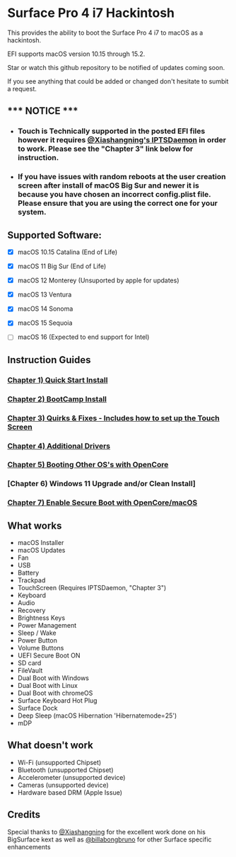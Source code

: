 # Surface Pro 4 i7 Hackintosh
This provides the ability to boot the Surface Pro 4 i7 to macOS as a hackintosh.  

EFI supports macOS version 10.15 through 15.2.

Star or watch this github repository to be notified of updates coming soon. 

If you see anything that could be added or changed don't hesitate to sumbit a request.


## *** NOTICE ***
- ### Touch is Technically supported in the posted EFI files however it requires [@Xiashangning's IPTSDaemon](https://github.com/Xiashangning/IPTSDaemon) in order to work. Please see the "Chapter 3" link below for instruction.
- ### If you have issues with random reboots at the user creation screen after install of macOS Big Sur and newer it is because you have chosen an incorrect config.plist file. Please ensure that you are using the correct one for your system.

 

## Supported Software:

- [X] macOS 10.15 Catalina (End of Life)
- [X] macOS 11 Big Sur (End of Life)
- [X] macOS 12 Monterey (Unsuported by apple for updates)
- [X] macOS 13 Ventura
- [X] macOS 14 Sonoma
- [x] macOS 15 Sequoia
- [ ] macOS 16 (Expected to end support for Intel)


## Instruction Guides

### [Chapter 1) Quick Start Install](https://github.com/balopez83/Surface-Pro-4-and-Surface-Book-Hackintosh/blob/main/1-QuickStart.md)
### [Chapter 2) BootCamp Install](https://github.com/balopez83/Surface-Pro-4-and-Surface-Book-Hackintosh/blob/main/2-BootCamp.md)
### [Chapter 3) Quirks & Fixes - Includes how to set up the Touch Screen](https://github.com/balopez83/Surface-Pro-4-and-Surface-Book-Hackintosh/blob/main/3-quirks%26fixes.md)
### [Chapter 4) Additional Drivers](https://github.com/balopez83/Surface-Pro-4-and-Surface-Book-Hackintosh/blob/main/4-drivers.md)
### [Chapter 5) Booting Other OS's with OpenCore](https://github.com/balopez83/Surface-Pro-4-and-Surface-Book-Hackintosh/blob/main/5-OtherOS%26OC.md)
### [Chapter 6) Windows 11 Upgrade and/or Clean Install]
### [Chapter 7) Enable Secure Boot with OpenCore/macOS](https://github.com/balopez83/Surface-Pro-4-and-Surface-Book-Hackintosh/blob/main/7-SecureBootOn.md)


## What works 

- macOS Installer
- macOS Updates
- Fan
- USB
- Battery
- Trackpad
- TouchScreen (Requires IPTSDaemon, "Chapter 3")
- Keyboard
- Audio
- Recovery
- Brightness Keys
- Power Management
- Sleep / Wake
- Power Button
- Volume Buttons
- UEFI Secure Boot ON
- SD card
- FileVault
- Dual Boot with Windows
- Dual Boot with Linux
- Dual Boot with chromeOS
- Surface Keyboard Hot Plug
- Surface Dock
- Deep Sleep (macOS Hibernation 'Hibernatemode=25')
- mDP 





## What doesn't work

- Wi-Fi (unsupported Chipset)
- Bluetooth (unsupported Chipset)
- Accelerometer (unsupported device)
- Cameras (unsupported device)
- Hardware based DRM (Apple Issue)





## Credits
Special thanks to [@Xiashangning](https://github.com/Xiashangning) for the excellent work done on his BigSurface kext as well as [@billabongbruno](https://github.com/billabongbruno) for other Surface specific enhancements<br>
